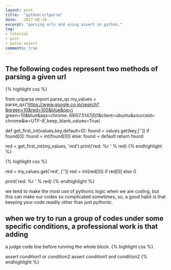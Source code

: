 ```yaml
---
layout: post
title:  "python:urlparse"
date:   2017-08-16
excerpt: "parsing urls and using assert in python."
tag:
- tutorial	
- post
- parse assert 
comments: true
---
```

## The following codes represent two methods of parsing a given url

{% highlight css %}

from urlparse import parse_qs
my_values = parse_qs('https://www.google.co.jp/search?&green=10&red=100&blue&oq=\
	green=10&blue&aqs=chrome..69i57.5147j0j1&client=ubuntu&sourceid=\
	chrome&ie=UTF-8',keep_blank_values=True)

def get_first_int(values,key,default=0):
	found = values.get(key,[''])
	if found[0]:
		found = int(found[0])
	else:
		found = default
	return found

red = get_first_int(my_values, 'red')
print('red:    %r ' % red)
{% endhighlight %}

{% highlight css %}

red = my_values.get('red', [''])
red = int(red[0]) if red[0] else 0

print('red:    %r ' % red)
{% endhighlight %}

we tend to make the most use of pythonic logic when we are coding, but this can make our
codes so complicated sometimes, so, a good habit is that keeping your code readily other than 
just pythonic.

## when we try to run a group of codes under some specific conditions, a professional work is that adding 
a judge code line before running the whole block.
{% highlight css %}

assert condition1 or condition2
assert condition1 and condition2
{% endhighlight %}
